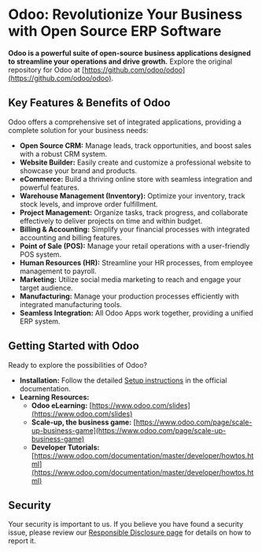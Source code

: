 # Odoo: Revolutionize Your Business with Open Source ERP Software

**Odoo is a powerful suite of open-source business applications designed to streamline your operations and drive growth.** Explore the original repository for Odoo at [https://github.com/odoo/odoo](https://github.com/odoo/odoo).

## Key Features & Benefits of Odoo

Odoo offers a comprehensive set of integrated applications, providing a complete solution for your business needs:

*   **Open Source CRM:** Manage leads, track opportunities, and boost sales with a robust CRM system.
*   **Website Builder:** Easily create and customize a professional website to showcase your brand and products.
*   **eCommerce:** Build a thriving online store with seamless integration and powerful features.
*   **Warehouse Management (Inventory):** Optimize your inventory, track stock levels, and improve order fulfillment.
*   **Project Management:** Organize tasks, track progress, and collaborate effectively to deliver projects on time and within budget.
*   **Billing & Accounting:** Simplify your financial processes with integrated accounting and billing features.
*   **Point of Sale (POS):** Manage your retail operations with a user-friendly POS system.
*   **Human Resources (HR):** Streamline your HR processes, from employee management to payroll.
*   **Marketing:** Utilize social media marketing to reach and engage your target audience.
*   **Manufacturing:** Manage your production processes efficiently with integrated manufacturing tools.
*   **Seamless Integration:** All Odoo Apps work together, providing a unified ERP system.

## Getting Started with Odoo

Ready to explore the possibilities of Odoo?

*   **Installation:** Follow the detailed [Setup instructions](https://www.odoo.com/documentation/master/administration/install/install.html) in the official documentation.
*   **Learning Resources:**
    *   **Odoo eLearning:**  [https://www.odoo.com/slides](https://www.odoo.com/slides)
    *   **Scale-up, the business game:** [https://www.odoo.com/page/scale-up-business-game](https://www.odoo.com/page/scale-up-business-game)
    *   **Developer Tutorials:** [https://www.odoo.com/documentation/master/developer/howtos.html](https://www.odoo.com/documentation/master/developer/howtos.html)

## Security

Your security is important to us.  If you believe you have found a security issue, please review our [Responsible Disclosure page](https://www.odoo.com/security-report) for details on how to report it.